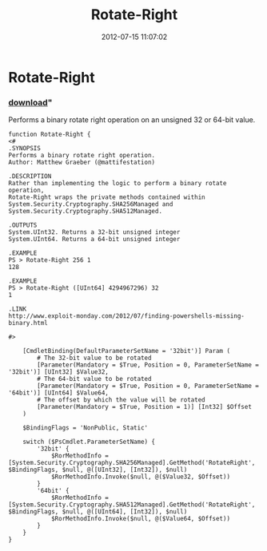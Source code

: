 ﻿---
pid:            3513
parent:         0
children:       
poster:         Matt Graeber
title:          Rotate-Right
date:           2012-07-15 11:07:02
format:         posh
---

# Rotate-Right

### [download](3513.ps1)"

Performs a binary rotate right operation on an unsigned 32 or 64-bit value.

```posh
function Rotate-Right {
<#
.SYNOPSIS
Performs a binary rotate right operation.
Author: Matthew Graeber (@mattifestation)

.DESCRIPTION
Rather than implementing the logic to perform a binary rotate operation,
Rotate-Right wraps the private methods contained within
System.Security.Cryptography.SHA256Managed and
System.Security.Cryptography.SHA512Managed.

.OUTPUTS
System.UInt32. Returns a 32-bit unsigned integer
System.UInt64. Returns a 64-bit unsigned integer

.EXAMPLE
PS > Rotate-Right 256 1
128

.EXAMPLE
PS > Rotate-Right ([UInt64] 4294967296) 32
1

.LINK
http://www.exploit-monday.com/2012/07/finding-powershells-missing-binary.html

#>

    [CmdletBinding(DefaultParameterSetName = '32bit')] Param (
        # The 32-bit value to be rotated
        [Parameter(Mandatory = $True, Position = 0, ParameterSetName = '32bit')] [UInt32] $Value32,
        # The 64-bit value to be rotated
        [Parameter(Mandatory = $True, Position = 0, ParameterSetName = '64bit')] [UInt64] $Value64,
        # The offset by which the value will be rotated
        [Parameter(Mandatory = $True, Position = 1)] [Int32] $Offset
    )
    
    $BindingFlags = 'NonPublic, Static'
    
    switch ($PsCmdlet.ParameterSetName) {
        '32bit' {
            $RorMethodInfo = [System.Security.Cryptography.SHA256Managed].GetMethod('RotateRight', $BindingFlags, $null, @([UInt32], [Int32]), $null)
            $RorMethodInfo.Invoke($null, @($Value32, $Offset))
        }
        '64bit' {
            $RorMethodInfo = [System.Security.Cryptography.SHA512Managed].GetMethod('RotateRight', $BindingFlags, $null, @([UInt64], [Int32]), $null)
            $RorMethodInfo.Invoke($null, @($Value64, $Offset))
        }
    }
}
```
